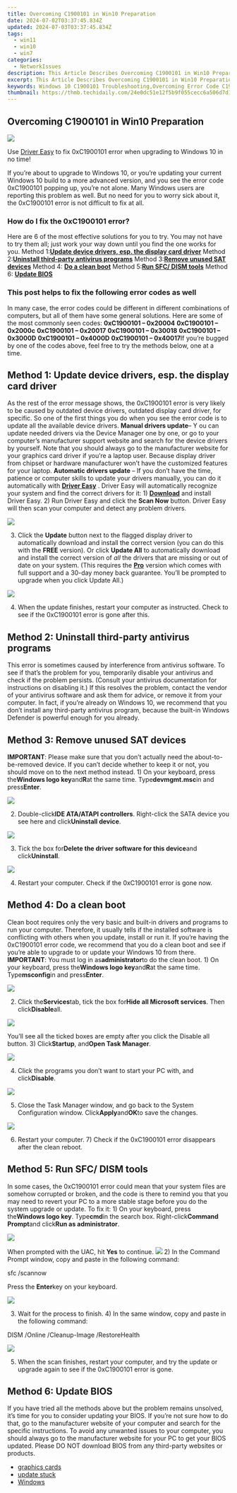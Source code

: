```yaml
---
title: Overcoming C1900101 in Win10 Preparation
date: 2024-07-02T03:37:45.834Z
updated: 2024-07-03T03:37:45.834Z
tags:
  - win11
  - win10
  - win7
categories:
  - NetworkIssues
description: This Article Describes Overcoming C1900101 in Win10 Preparation
excerpt: This Article Describes Overcoming C1900101 in Win10 Preparation
keywords: Windows 10 C1900101 Troubleshooting,Overcoming Error Code C1900101 in Win10,Solving Common C1900101 Issues on Windows 10,Error Code Fix,Step-by-Step Guide to Resolve C1900101 Error in Win10,C1900101 Fix,How to Overcome C1900101 on Windows 10
thumbnail: https://thmb.techidaily.com/24e0dc51e12f5b9f055cecc6a506d7d138fabdda0ae093776ec83b207119870f.jpg
---
```


## Overcoming C1900101 in Win10 Preparation

![](https://images.drivereasy.com/wp-content/uploads/2017/12/img_5a41bf13e32e7.png)

 Use [Driver Easy](https://tools.techidaily.com/drivereasy/download/) to fix 0xC1900101 error when upgrading to Windows 10 in no time!

If you’re about to upgrade to Windows 10, or you’re updating your current Windows 10 build to a more advanced version, and you see the error code 0xC1900101 popping up, you’re not alone. Many Windows users are reporting this problem as well. But no need for you to worry sick about it, the 0xC1900101 error is not difficult to fix at all.

### How do I fix the 0xC1900101 error?

Here are 6 of the most effective solutions for you to try. You may not have to try them all; just work your way down until you find the one works for you.  Method 1:[**Update device drivers, esp. the display card driver**](#m1) Method 2:[**Uninstall third-party antivirus programs**](#m2) Method 3:[**Remove unused SAT devices**](#m3) Method 4: [**Do a clean boot**](#m4) Method 5:[**Run SFC/ DISM tools**](#m5) Method 6: [**Update BIOS**](#m6)

### This post helps to fix the following error codes as well

In many case, the error codes could be different in different combinations of computers, but all of them have some general solutions. Here are some of the most commonly seen codes: **0xC1900101 – 0x20004** **0xC1900101 – 0x2000c** **0xC1900101 – 0x20017** **0xC1900101 – 0x30018** **0xC1900101 – 0x3000D** **0xC1900101 – 0x4000D** **0xC1900101 – 0x40017**If you’re bugged by one of the codes above, feel free to try the methods below, one at a time.

## Method 1: Update device drivers, esp. the display card driver

As the rest of the error message shows, the 0xC1900101 error is very likely to be caused by outdated device drivers, outdated display card driver, for specific. So one of the first things you do when you see the error code is to update all the available device drivers. **Manual drivers update**– Y ou can update needed drivers via the Device Manager one by one, or go to your computer’s manufacturer support website and search for the device drivers by yourself. Note that you should always go to the manufacturer website for your graphics card driver if you’re a laptop user. Because display driver from chipset or hardware manufacturer won’t have the customized features for your laptop. **Automatic drivers update**   – If you don’t have the time, patience or computer skills to update your drivers manually, you can do it automatically with [**Driver Easy**](https://tools.techidaily.com/drivereasy/download/)  . Driver Easy will automatically recognize your system and find the correct drivers for it: 1) **[Download](https://tools.techidaily.com/drivereasy/download/)**  and install Driver Easy. 2) Run Driver Easy and click the **Scan Now**  button. Driver Easy will then scan your computer and detect any problem drivers.

![](https://images.drivereasy.com/wp-content/uploads/2017/12/img_5a42067dc58c2.png)

3) Click the **Update**  button next to the flagged display driver to automatically download and install the correct version (you can do this with the **FREE** version). Or click **Update All** to automatically download and install the correct version of _all_  the drivers that are missing or out of date on your system. (This requires the [**Pro**](https://tools.techidaily.com/drivereasy/download/) version which comes with full support and a 30-day money back guarantee. You’ll be prompted to upgrade when you click Update All.)

![](https://images.drivereasy.com/wp-content/uploads/2017/12/img_5a4206a5c0185.jpg)

4) When the update finishes, restart your computer as instructed. Check to see if the 0xC1900101 error is gone after this.

## Method 2: Uninstall third-party antivirus programs

 This error is sometimes caused by interference from antivirus software. To see if that’s the problem for you, temporarily disable your antivirus and check if the problem persists. (Consult your antivirus documentation for instructions on disabling it.)  If this resolves the problem, contact the vendor of your antivirus software and ask them for advice, or remove it from your computer. In fact, if you’re already on Windows 10, we recommend that you don’t install any third-party antivirus program, because the built-in Windows Defender is powerful enough for you already.

## Method 3: Remove unused SAT devices

**IMPORTANT**: Please make sure that you don’t actually need the about-to-be-removed device. If you can’t decide whether to keep it or not, you should move on to the next method instead. 1) On your keyboard, press the**Windows logo key**and**R**at the same time. Type**devmgmt.msc**in and press**Enter**.

![](https://images.drivereasy.com/wp-content/uploads/2017/12/img_5a41ffeabdb2f.png)

2) Double-click**IDE ATA/ATAPI controllers**. Right-click the SATA device you see here and click**Uninstall device**.

![](https://images.drivereasy.com/wp-content/uploads/2017/12/img_5a4200361b60e.jpg)

3) Tick the box for**Delete the driver software for this device**and click**Uninstall**.

![](https://images.drivereasy.com/wp-content/uploads/2017/12/img_5a42025a54b53.png)

4) Restart your computer. Check if the 0xC1900101 error is gone now.

## Method 4: Do a clean boot

Clean boot requires only the very basic and built-in drivers and programs to run your computer. Therefore, it usually tells if the installed software is conflicting with others when you update, install or run it. If you’re having the 0xC1900101 error code, we recommend that you do a clean boot and see if you’re able to upgrade to or update your Windows 10 from there. **IMPORTANT**: You must log in as**administrator**to do the clean boot. 1) On your keyboard, press the**Windows logo key**and**R**at the same time. Type**msconfig**in and press**Enter**.

![](https://images.drivereasy.com/wp-content/uploads/2017/12/img_5a41f7260f9ac.png)

2) Click the**Services**tab, tick the box for**Hide all Microsoft services**. Then click**Disable**all.

![](https://images.drivereasy.com/wp-content/uploads/2017/12/img_5a41f823b91a2.png)

You’ll see all the ticked boxes are empty after you click the Disable all button. 3) Click**Startup**, and**Open Task Manager**.

![](https://images.drivereasy.com/wp-content/uploads/2017/12/img_5a41f881deef9.png)

4) Click the programs you don’t want to start your PC with, and click**Disable**.

![](https://images.drivereasy.com/wp-content/uploads/2017/12/img_5a41f91987269.jpg)

5) Close the Task Manager window, and go back to the System Configuration window. Click**Apply**and**OK**to save the changes.

![](https://images.drivereasy.com/wp-content/uploads/2017/12/img_5a41fd5bee675.png)

6) Restart your computer. 7) Check if the 0xC1900101 error disappears after the clean reboot.

## Method 5: Run SFC/ DISM tools

In some cases, the 0xC1900101 error could mean that your system files are somehow corrupted or broken, and the code is there to remind you that you may need to revert your PC to a more stable stage before you do the system upgrade or update. To fix it: 1) On your keyboard, press the**Windows logo key**. Type**cmd**in the search box. Right-click**Command Prompt**and click**Run as administrator**.

![](https://images.drivereasy.com/wp-content/uploads/2017/12/img_5a420a4db13ec.png)

When prompted with the UAC, hit **Yes**  to continue. ![](https://images.drivereasy.com/wp-content/uploads/2017/01/img_586ca13144fd3.jpg) 2) In the Command Prompt window, copy and paste in the following command:

sfc /scannow

Press the **Enter**key on your keyboard.

![](https://images.drivereasy.com/wp-content/uploads/2017/12/img_5a420bd11333c.png)

3) Wait for the process to finish. 4) In the same window, copy and paste in the following command:

DISM /Online /Cleanup-Image /RestoreHealth

![](https://images.drivereasy.com/wp-content/uploads/2017/12/img_5a420dc53a080.png)

5) When the scan finishes, restart your computer, and try the update or upgrade again to see if the 0xC1900101 error is gone.

## Method 6: Update BIOS

If you have tried all the methods above but the problem remains unsolved, it’s time for you to consider updating your BIOS. If you’re not sure how to do that, go to the manufacturer website of your computer and search for the specific instructions. To avoid any unwanted issues to your computer, you should always go to the manufacturer website for your PC to get your BIOS updated. Please DO NOT download BIOS from any third-party websites or products.

* [graphics cards](https://tools.techidaily.com/drivereasy/download/)
* [update stuck](https://tools.techidaily.com/drivereasy/download/)
* [Windows](https://tools.techidaily.com/drivereasy/download/)

<ins class="adsbygoogle"
     style="display:block"
     data-ad-format="autorelaxed"
     data-ad-client="ca-pub-7571918770474297"
     data-ad-slot="1223367746"></ins>



<ins class="adsbygoogle"
     style="display:block"
     data-ad-client="ca-pub-7571918770474297"
     data-ad-slot="8358498916"
     data-ad-format="auto"
     data-full-width-responsive="true"></ins>



